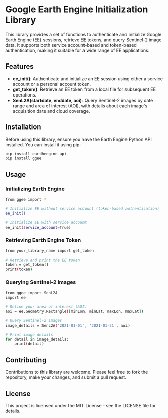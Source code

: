 # Google Earth Engine Initialization Library

This library provides a set of functions to authenticate and initialize Google Earth Engine (EE) sessions, retrieve EE tokens, and query Sentinel-2 image data. It supports both service account-based and token-based authentication, making it suitable for a wide range of EE applications.

## Features

- **ee_init()**: Authenticate and initialize an EE session using either a service account or a personal account token.
- **get_token()**: Retrieve an EE token from a local file for subsequent EE operations.
- **SenL2A(startdate, enddate, aoi)**: Query Sentinel-2 images by date range and area of interest (AOI), with details about each image's acquisition date and cloud coverage.

## Installation

Before using this library, ensure you have the Earth Engine Python API installed. You can install it using pip:

```bash
pip install earthengine-api
pip install ggee
```

## Usage
### Initializing Earth Engine

```bash
from ggee import *

# Initialize EE without service account (token-based authentication)
ee_init()

# Initialize EE with service account
ee_init(service_account=True)
```
### Retrieving Earth Engine Token


```bash
from your_library_name import get_token

# Retrieve and print the EE token
token = get_token()
print(token)
```

### Querying Sentinel-2 Images


```bash
from ggee import SenL2A
import ee

# Define your area of interest (AOI)
aoi = ee.Geometry.Rectangle([minLon, minLat, maxLon, maxLat])

# Query Sentinel-2 images
image_details = SenL2A('2021-01-01', '2021-01-31', aoi)

# Print image details
for detail in image_details:
    print(detail)
```
## Contributing
Contributions to this library are welcome. Please feel free to fork the repository, make your changes, and submit a pull request.

## License
This project is licensed under the MIT License - see the LICENSE file for details.